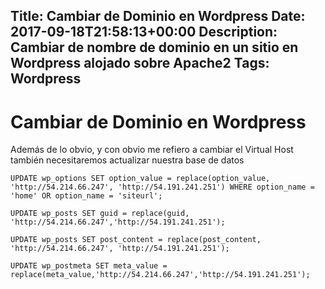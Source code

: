 Title: Cambiar de Dominio en Wordpress
Date: 2017-09-18T21:58:13+00:00
Description: Cambiar de nombre de dominio en un sitio en Wordpress alojado sobre Apache2
Tags: Wordpress
---
# Cambiar de Dominio en Wordpress

Además de lo obvio, y con obvio me refiero a cambiar el Virtual Host también necesitaremos actualizar nuestra base de datos

```
UPDATE wp_options SET option_value = replace(option_value, 'http://54.214.66.247', 'http://54.191.241.251') WHERE option_name = 'home' OR option_name = 'siteurl';

UPDATE wp_posts SET guid = replace(guid, 'http://54.214.66.247','http://54.191.241.251');

UPDATE wp_posts SET post_content = replace(post_content, 'http://54.214.66.247', 'http://54.191.241.251');

UPDATE wp_postmeta SET meta_value = replace(meta_value,'http://54.214.66.247','http://54.191.241.251');
```
